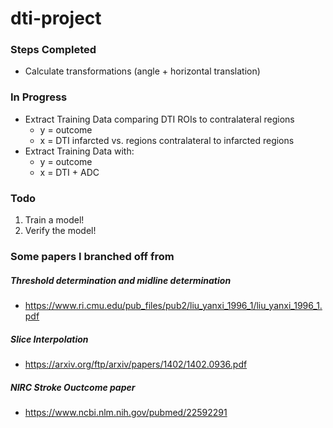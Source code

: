 # dti-project

### Steps Completed

* Calculate transformations (angle + horizontal translation)


### In Progress

* Extract Training Data comparing DTI ROIs to contralateral regions
	* y = outcome
	* x = DTI infarcted vs. regions contralateral to infarcted regions
*  Extract Training Data with:
	* y = outcome
	* x = DTI + ADC


### Todo
1. Train a model!
2. Verify the model!

### Some papers I branched off from

##### Threshold determination and midline determination
* https://www.ri.cmu.edu/pub_files/pub2/liu_yanxi_1996_1/liu_yanxi_1996_1.pdf
##### Slice Interpolation
* https://arxiv.org/ftp/arxiv/papers/1402/1402.0936.pdf

##### NIRC Stroke Ouctcome paper
* https://www.ncbi.nlm.nih.gov/pubmed/22592291
